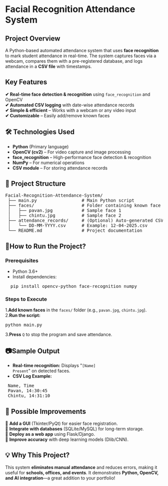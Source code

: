 # Facial Recognition Attendance System
## Project Overview
A Python-based automated attendance system that uses **face recognition** to mark student attendance in real-time. The system captures faces via a webcam, compares them with a pre-registered database, and logs attendance in a **CSV file** with timestamps.
## Key Features
**✔ Real-time face detection & recognition** using <code>face_recognition</code> and OpenCV<br>
**✔ Automated CSV logging** with date-wise attendance records<br>
**✔ Simple & efficient** – Works with a webcam or any video input<br>
**✔ Customizable** – Easily add/remove known faces<br>
## 🛠 Technologies Used
- **Python** (Primary language)<br>
- **OpenCV (cv2)** – For video capture and image processing<br>
- **face_recognition** – High-performance face detection & recognition<br>
- **NumPy** – For numerical operations<br>
- **CSV module** – For storing attendance records<br>
## 📂 Project Structure
<pre>
Facial-Recognition-Attendance-System/
 ├── main.py                 # Main Python script  
 ├── faces/                  # Folder containing known face images  
 │   ├── pavan.jpg           # Sample face 1  
 │   ├── chintu.jpg          # Sample face 2   
 ├── attendance_records/     # (Optional) Auto-generated CSV logs  
 │   └── DD-MM-YYYY.csv      # Example: 12-04-2025.csv  
 └── README.md               # Project documentation
</pre>
## 🚀How to Run the Project?
### Prerequisites
- Python 3.6+
- Install dependencies:
<pre>
  pip install opencv-python face-recognition numpy
</pre>
### Steps to Execute
1.**Add known faces** in the <code>faces/</code> folder (e.g., <code>pavan.jpg</code>, <code>chintu.jpg</code>).<br>
2.**Run the script:**
<pre>python main.py</pre>
3.**Press** <code>Q</code> to stop the program and save attendance.
## 📷Sample Output
- **Real-time recognition:** Displays "<code>[Name] Present</code>" on detected faces.
- **CSV Log Example:**
<pre>
 Name, Time  
 Pavan, 14:30:45  
 Chintu, 14:31:10  
</pre>
## 📌 Possible Improvements
🔹 **Add a GUI** (Tkinter/PyQt) for easier face registration.<br>
🔹 **Integrate with databases** (SQLite/MySQL) for long-term storage.<br>
🔹 **Deploy as a web app** using Flask/Django.<br>
🔹 **Improve accuracy** with deep learning models (Dlib/CNN).
## 💡 Why This Project?
This system **eliminates manual attendance** and reduces errors, making it useful for **schools, offices, and events**. It demonstrates **Python, OpenCV, and AI integration**—a great addition to your portfolio!
